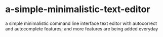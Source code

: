 # a-simple-minimalistic-text-editor
a simple minimalistic command line interface text editor with autocorrect and autocomplete features; and more features are being added everyday
